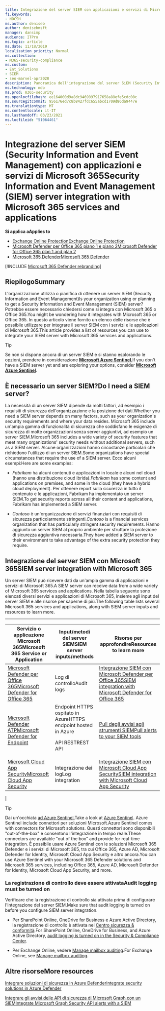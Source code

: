 ```yaml
---
title: Integrazione del server SIEM con applicazioni e servizi di Microsoft 365
f1.keywords:
- NOCSH
ms.author: deniseb
author: denisebmsft
manager: dansimp
audience: ITPro
ms.topic: article
ms.date: 11/18/2019
localization_priority: Normal
ms.collection:
- M365-security-compliance
ms.custom:
- Ent_Solutions
- SIEM
- seo-marvel-apr2020
description: Panoramica dell'integrazione del server SiEM (Security Information and Event Management) con le applicazioni e i servizi cloud di Microsoft 365
ms.technology: mdo
ms.prod: m365-security
ms.openlocfilehash: ee164000d9a8dc9469097917658a88efe5cdc08c
ms.sourcegitcommit: 956176ed7c8b8427fdc655abcd1709d86da9447e
ms.translationtype: MT
ms.contentlocale: it-IT
ms.lasthandoff: 03/23/2021
ms.locfileid: "51064461"
---
```

# <a name="security-information-and-event-management-siem-server-integration-with-microsoft-365-services-and-applications"></a><span data-ttu-id="03412-103">Integrazione del server SiEM (Security Information and Event Management) con applicazioni e servizi di Microsoft 365</span><span class="sxs-lookup"><span data-stu-id="03412-103">Security Information and Event Management (SIEM) server integration with Microsoft 365 services and applications</span></span>

<span data-ttu-id="03412-104">**Si applica a**</span><span class="sxs-lookup"><span data-stu-id="03412-104">**Applies to**</span></span>
- [<span data-ttu-id="03412-105">Exchange Online Protection</span><span class="sxs-lookup"><span data-stu-id="03412-105">Exchange Online Protection</span></span>](exchange-online-protection-overview.md)
- [<span data-ttu-id="03412-106">Microsoft Defender per Office 365 piano 1 e piano 2</span><span class="sxs-lookup"><span data-stu-id="03412-106">Microsoft Defender for Office 365 plan 1 and plan 2</span></span>](defender-for-office-365.md)
- [<span data-ttu-id="03412-107">Microsoft 365 Defender</span><span class="sxs-lookup"><span data-stu-id="03412-107">Microsoft 365 Defender</span></span>](../defender/microsoft-365-defender.md)

[!INCLUDE [Microsoft 365 Defender rebranding](../includes/microsoft-defender-for-office.md)]

## <a name="summary"></a><span data-ttu-id="03412-108">Riepilogo</span><span class="sxs-lookup"><span data-stu-id="03412-108">Summary</span></span>

<span data-ttu-id="03412-109">L'organizzazione utilizza o pianifica di ottenere un server SiEM (Security Information and Event Management)</span><span class="sxs-lookup"><span data-stu-id="03412-109">Is your organization using or planning to get a Security Information and Event Management (SIEM) server?</span></span> <span data-ttu-id="03412-110">Potrebbe essere necessario chiedersi come si integra con Microsoft 365 o Office 365.</span><span class="sxs-lookup"><span data-stu-id="03412-110">You might be wondering how it integrates with Microsoft 365 or Office 365.</span></span> <span data-ttu-id="03412-111">In questo articolo viene fornito un elenco delle risorse che è possibile utilizzare per integrare il server SIEM con i servizi e le applicazioni di Microsoft 365.</span><span class="sxs-lookup"><span data-stu-id="03412-111">This article provides a list of resources you can use to integrate your SIEM server with Microsoft 365 services and applications.</span></span>

> [!TIP]
> <span data-ttu-id="03412-112">Se non si dispone ancora di un server SIEM e si stanno esplorando le opzioni, prendere in considerazione **[Microsoft Azure Sentinel.](/azure/sentinel/overview)**</span><span class="sxs-lookup"><span data-stu-id="03412-112">If you don't have a SIEM server yet and are exploring your options, consider **[Microsoft Azure Sentinel](/azure/sentinel/overview)**.</span></span>

## <a name="do-i-need-a-siem-server"></a><span data-ttu-id="03412-113">È necessario un server SIEM?</span><span class="sxs-lookup"><span data-stu-id="03412-113">Do I need a SIEM server?</span></span>

<span data-ttu-id="03412-114">La necessità di un server SIEM dipende da molti fattori, ad esempio i requisiti di sicurezza dell'organizzazione e la posizione dei dati.</span><span class="sxs-lookup"><span data-stu-id="03412-114">Whether you need a SIEM server depends on many factors, such as your organization's security requirements and where your data resides.</span></span> <span data-ttu-id="03412-115">Microsoft 365 include un'ampia gamma di funzionalità di sicurezza che soddisfano le esigenze di sicurezza di molte organizzazioni senza server aggiuntivi, ad esempio un server SIEM.</span><span class="sxs-lookup"><span data-stu-id="03412-115">Microsoft 365 includes a wide variety of security features that meet many organizations' security needs without additional servers, such as a SIEM server.</span></span> <span data-ttu-id="03412-116">Alcune organizzazioni hanno circostanze particolari che richiedono l'utilizzo di un server SIEM.</span><span class="sxs-lookup"><span data-stu-id="03412-116">Some organizations have special circumstances that require the use of a SIEM server.</span></span> <span data-ttu-id="03412-117">Ecco alcuni esempi:</span><span class="sxs-lookup"><span data-stu-id="03412-117">Here are some examples:</span></span>

- <span data-ttu-id="03412-118">*Fabrikam* ha alcuni contenuti e applicazioni in locale e alcuni nel cloud (hanno una distribuzione cloud ibrida).</span><span class="sxs-lookup"><span data-stu-id="03412-118">*Fabrikam* has some content and applications on premises, and some in the cloud (they have a hybrid cloud deployment).</span></span> <span data-ttu-id="03412-119">Per ottenere report sulla sicurezza in tutto il contenuto e le applicazioni, Fabrikam ha implementato un server SIEM.</span><span class="sxs-lookup"><span data-stu-id="03412-119">To get security reports across all their content and applications, Fabrikam has implemented a SIEM server.</span></span>

- <span data-ttu-id="03412-120">*Contoso* è un'organizzazione di servizi finanziari con requisiti di sicurezza particolarmente stringenti.</span><span class="sxs-lookup"><span data-stu-id="03412-120">*Contoso* is a financial services organization that has particularly stringent security requirements.</span></span> <span data-ttu-id="03412-121">Hanno aggiunto un server SIEM al proprio ambiente per sfruttare la protezione di sicurezza aggiuntiva necessaria.</span><span class="sxs-lookup"><span data-stu-id="03412-121">They have added a SIEM server to their environment to take advantage of the extra security protection they require.</span></span>

## <a name="siem-server-integration-with-microsoft-365"></a><span data-ttu-id="03412-122">Integrazione del server SIEM con Microsoft 365</span><span class="sxs-lookup"><span data-stu-id="03412-122">SIEM server integration with Microsoft 365</span></span>

<span data-ttu-id="03412-123">Un server SIEM può ricevere dati da un'ampia gamma di applicazioni e servizi di Microsoft 365.</span><span class="sxs-lookup"><span data-stu-id="03412-123">A SIEM server can receive data from a wide variety of Microsoft 365 services and applications.</span></span> <span data-ttu-id="03412-124">Nella tabella seguente sono elencati diversi servizi e applicazioni di Microsoft 365, insieme agli input del server SIEM e alle risorse per saperne di più.</span><span class="sxs-lookup"><span data-stu-id="03412-124">The following table lists several Microsoft 365 services and applications, along with SIEM server inputs and resources to learn more.</span></span>

****

|<span data-ttu-id="03412-125">Servizio o applicazione Microsoft 365</span><span class="sxs-lookup"><span data-stu-id="03412-125">Microsoft 365 Service or Application</span></span>|<span data-ttu-id="03412-126">Input/metodi del server SIEM</span><span class="sxs-lookup"><span data-stu-id="03412-126">SIEM server inputs/methods</span></span>|<span data-ttu-id="03412-127">Risorse per approfondire</span><span class="sxs-lookup"><span data-stu-id="03412-127">Resources to learn more</span></span>|
|---|---|---|
|[<span data-ttu-id="03412-128">Microsoft Defender per Office 365</span><span class="sxs-lookup"><span data-stu-id="03412-128">Microsoft Defender for Office 365</span></span>](defender-for-office-365.md)|<span data-ttu-id="03412-129">Log di controllo</span><span class="sxs-lookup"><span data-stu-id="03412-129">Audit logs</span></span>|[<span data-ttu-id="03412-130">Integrazione SIEM con Microsoft Defender per Office 365</span><span class="sxs-lookup"><span data-stu-id="03412-130">SIEM integration with Microsoft Defender for Office 365</span></span>](siem-integration-with-office-365-ti.md)|
|[<span data-ttu-id="03412-131">Microsoft Defender ATP</span><span class="sxs-lookup"><span data-stu-id="03412-131">Microsoft Defender for Endpoint</span></span>](https://docs.microsoft.com/windows/security/threat-protection/)|<span data-ttu-id="03412-132">Endpoint HTTPS ospitato in Azure</span><span class="sxs-lookup"><span data-stu-id="03412-132">HTTPS endpoint hosted in Azure</span></span> <p> <span data-ttu-id="03412-133">API REST</span><span class="sxs-lookup"><span data-stu-id="03412-133">REST API</span></span>|[<span data-ttu-id="03412-134">Pull degli avvisi agli strumenti SIEM</span><span class="sxs-lookup"><span data-stu-id="03412-134">Pull alerts to your SIEM tools</span></span>](../defender-endpoint/configure-siem.md)|
|[<span data-ttu-id="03412-135">Microsoft Cloud App Security</span><span class="sxs-lookup"><span data-stu-id="03412-135">Microsoft Cloud App Security</span></span>](/cloud-app-security/what-is-cloud-app-security)|<span data-ttu-id="03412-136">Integrazione dei log</span><span class="sxs-lookup"><span data-stu-id="03412-136">Log integration</span></span>|[<span data-ttu-id="03412-137">Integrazione SIEM con Microsoft Cloud App Security</span><span class="sxs-lookup"><span data-stu-id="03412-137">SIEM integration with Microsoft Cloud App Security</span></span>](/cloud-app-security/siem)|
|

> [!TIP]
> <span data-ttu-id="03412-138">Dai un'occhiata [ad Azure Sentinel.](/azure/sentinel/overview)</span><span class="sxs-lookup"><span data-stu-id="03412-138">Take a look at [Azure Sentinel](/azure/sentinel/overview).</span></span> <span data-ttu-id="03412-139">Azure Sentinel include connettori per soluzioni Microsoft.</span><span class="sxs-lookup"><span data-stu-id="03412-139">Azure Sentinel comes with connectors for Microsoft solutions.</span></span> <span data-ttu-id="03412-140">Questi connettori sono disponibili "out-of-the-box" e consentono l'integrazione in tempo reale.</span><span class="sxs-lookup"><span data-stu-id="03412-140">These connectors are available "out of the box" and provide for real-time integration.</span></span> <span data-ttu-id="03412-141">È possibile usare Azure Sentinel con le soluzioni Microsoft 365 Defender e i servizi di Microsoft 365, tra cui Office 365, Azure AD, Microsoft Defender for Identity, Microsoft Cloud App Security e altro ancora.</span><span class="sxs-lookup"><span data-stu-id="03412-141">You can use Azure Sentinel with your Microsoft 365 Defender solutions and Microsoft 365 services, including Office 365, Azure AD, Microsoft Defender for Identity, Microsoft Cloud App Security, and more.</span></span>

### <a name="audit-logging-must-be-turned-on"></a><span data-ttu-id="03412-142">La registrazione di controllo deve essere attivata</span><span class="sxs-lookup"><span data-stu-id="03412-142">Audit logging must be turned on</span></span>

<span data-ttu-id="03412-143">Verificare che la registrazione di controllo sia attivata prima di configurare l'integrazione del server SIEM.</span><span class="sxs-lookup"><span data-stu-id="03412-143">Make sure that audit logging is turned on before you configure SIEM server integration.</span></span>

- <span data-ttu-id="03412-144">Per SharePoint Online, OneDrive for Business e Azure Active Directory, la registrazione di controllo è attivata nel [Centro sicurezza & conformità](../../compliance/turn-audit-log-search-on-or-off.md).</span><span class="sxs-lookup"><span data-stu-id="03412-144">For SharePoint Online, OneDrive for Business, and Azure Active Directory, [audit logging is turned on in the Security & Compliance Center](../../compliance/turn-audit-log-search-on-or-off.md).</span></span>

- <span data-ttu-id="03412-145">Per Exchange Online, vedere [Manage mailbox auditing](../../compliance/enable-mailbox-auditing.md).</span><span class="sxs-lookup"><span data-stu-id="03412-145">For Exchange Online, see [Manage mailbox auditing](../../compliance/enable-mailbox-auditing.md).</span></span>

## <a name="more-resources"></a><span data-ttu-id="03412-146">Altre risorse</span><span class="sxs-lookup"><span data-stu-id="03412-146">More resources</span></span>

[<span data-ttu-id="03412-147">Integrare soluzioni di sicurezza in Azure Defender</span><span class="sxs-lookup"><span data-stu-id="03412-147">Integrate security solutions in Azure Defender</span></span>](/azure/security-center/security-center-partner-integration#exporting-data-to-a-siem)

[<span data-ttu-id="03412-148">Integrare gli avvisi delle API di sicurezza di Microsoft Graph con un SIEM</span><span class="sxs-lookup"><span data-stu-id="03412-148">Integrate Microsoft Graph Security API alerts with a SIEM</span></span>](/graph/security-integration)